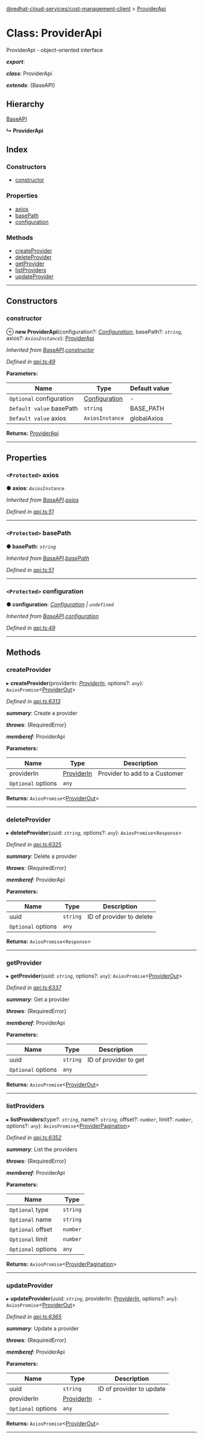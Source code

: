 [@redhat-cloud-services/cost-management-client](../README.md) > [ProviderApi](../classes/providerapi.md)

# Class: ProviderApi

ProviderApi - object-oriented interface

*__export__*: 

*__class__*: ProviderApi

*__extends__*: {BaseAPI}

## Hierarchy

 [BaseAPI](baseapi.md)

**↳ ProviderApi**

## Index

### Constructors

* [constructor](providerapi.md#constructor)

### Properties

* [axios](providerapi.md#axios)
* [basePath](providerapi.md#basepath)
* [configuration](providerapi.md#configuration)

### Methods

* [createProvider](providerapi.md#createprovider)
* [deleteProvider](providerapi.md#deleteprovider)
* [getProvider](providerapi.md#getprovider)
* [listProviders](providerapi.md#listproviders)
* [updateProvider](providerapi.md#updateprovider)

---

## Constructors

<a id="constructor"></a>

###  constructor

⊕ **new ProviderApi**(configuration?: *[Configuration](configuration.md)*, basePath?: *`string`*, axios?: *`AxiosInstance`*): [ProviderApi](providerapi.md)

*Inherited from [BaseAPI](baseapi.md).[constructor](baseapi.md#constructor)*

*Defined in [api.ts:49](https://github.com/RedHatInsights/javascript-clients/blob/master/packages/cost-management/api.ts#L49)*

**Parameters:**

| Name | Type | Default value |
| ------ | ------ | ------ |
| `Optional` configuration | [Configuration](configuration.md) | - |
| `Default value` basePath | `string` |  BASE_PATH |
| `Default value` axios | `AxiosInstance` |  globalAxios |

**Returns:** [ProviderApi](providerapi.md)

___

## Properties

<a id="axios"></a>

### `<Protected>` axios

**● axios**: *`AxiosInstance`*

*Inherited from [BaseAPI](baseapi.md).[axios](baseapi.md#axios)*

*Defined in [api.ts:51](https://github.com/RedHatInsights/javascript-clients/blob/master/packages/cost-management/api.ts#L51)*

___
<a id="basepath"></a>

### `<Protected>` basePath

**● basePath**: *`string`*

*Inherited from [BaseAPI](baseapi.md).[basePath](baseapi.md#basepath)*

*Defined in [api.ts:51](https://github.com/RedHatInsights/javascript-clients/blob/master/packages/cost-management/api.ts#L51)*

___
<a id="configuration"></a>

### `<Protected>` configuration

**● configuration**: *[Configuration](configuration.md) \| `undefined`*

*Inherited from [BaseAPI](baseapi.md).[configuration](baseapi.md#configuration)*

*Defined in [api.ts:49](https://github.com/RedHatInsights/javascript-clients/blob/master/packages/cost-management/api.ts#L49)*

___

## Methods

<a id="createprovider"></a>

###  createProvider

▸ **createProvider**(providerIn: *[ProviderIn](../interfaces/providerin.md)*, options?: *`any`*): `AxiosPromise`<[ProviderOut](../interfaces/providerout.md)>

*Defined in [api.ts:6313](https://github.com/RedHatInsights/javascript-clients/blob/master/packages/cost-management/api.ts#L6313)*

*__summary__*: Create a provider

*__throws__*: {RequiredError}

*__memberof__*: ProviderApi

**Parameters:**

| Name | Type | Description |
| ------ | ------ | ------ |
| providerIn | [ProviderIn](../interfaces/providerin.md) |  Provider to add to a Customer |
| `Optional` options | `any` |

**Returns:** `AxiosPromise`<[ProviderOut](../interfaces/providerout.md)>

___
<a id="deleteprovider"></a>

###  deleteProvider

▸ **deleteProvider**(uuid: *`string`*, options?: *`any`*): `AxiosPromise`<`Response`>

*Defined in [api.ts:6325](https://github.com/RedHatInsights/javascript-clients/blob/master/packages/cost-management/api.ts#L6325)*

*__summary__*: Delete a provider

*__throws__*: {RequiredError}

*__memberof__*: ProviderApi

**Parameters:**

| Name | Type | Description |
| ------ | ------ | ------ |
| uuid | `string` |  ID of provider to delete |
| `Optional` options | `any` |

**Returns:** `AxiosPromise`<`Response`>

___
<a id="getprovider"></a>

###  getProvider

▸ **getProvider**(uuid: *`string`*, options?: *`any`*): `AxiosPromise`<[ProviderOut](../interfaces/providerout.md)>

*Defined in [api.ts:6337](https://github.com/RedHatInsights/javascript-clients/blob/master/packages/cost-management/api.ts#L6337)*

*__summary__*: Get a provider

*__throws__*: {RequiredError}

*__memberof__*: ProviderApi

**Parameters:**

| Name | Type | Description |
| ------ | ------ | ------ |
| uuid | `string` |  ID of provider to get |
| `Optional` options | `any` |

**Returns:** `AxiosPromise`<[ProviderOut](../interfaces/providerout.md)>

___
<a id="listproviders"></a>

###  listProviders

▸ **listProviders**(type?: *`string`*, name?: *`string`*, offset?: *`number`*, limit?: *`number`*, options?: *`any`*): `AxiosPromise`<[ProviderPagination](../interfaces/providerpagination.md)>

*Defined in [api.ts:6352](https://github.com/RedHatInsights/javascript-clients/blob/master/packages/cost-management/api.ts#L6352)*

*__summary__*: List the providers

*__throws__*: {RequiredError}

*__memberof__*: ProviderApi

**Parameters:**

| Name | Type |
| ------ | ------ |
| `Optional` type | `string` |
| `Optional` name | `string` |
| `Optional` offset | `number` |
| `Optional` limit | `number` |
| `Optional` options | `any` |

**Returns:** `AxiosPromise`<[ProviderPagination](../interfaces/providerpagination.md)>

___
<a id="updateprovider"></a>

###  updateProvider

▸ **updateProvider**(uuid: *`string`*, providerIn: *[ProviderIn](../interfaces/providerin.md)*, options?: *`any`*): `AxiosPromise`<[ProviderOut](../interfaces/providerout.md)>

*Defined in [api.ts:6365](https://github.com/RedHatInsights/javascript-clients/blob/master/packages/cost-management/api.ts#L6365)*

*__summary__*: Update a provider

*__throws__*: {RequiredError}

*__memberof__*: ProviderApi

**Parameters:**

| Name | Type | Description |
| ------ | ------ | ------ |
| uuid | `string` |  ID of provider to update |
| providerIn | [ProviderIn](../interfaces/providerin.md) |  \- |
| `Optional` options | `any` |

**Returns:** `AxiosPromise`<[ProviderOut](../interfaces/providerout.md)>

___

